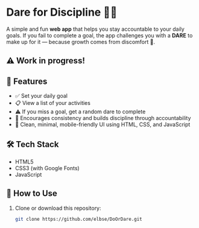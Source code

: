 # Dare for Discipline 🧠🔥

A simple and fun **web app** that helps you stay accountable to your daily goals. If you fail to complete a goal, the app challenges you with a **DARE** to make up for it — because growth comes from discomfort 💪.

## ⚠️ Work in progress!

## 🚀 Features

- ✅ Set your daily goal
- 📋 View a list of your activities
- ⚠️ If you miss a goal, get a random dare to complete
- 🔁 Encourages consistency and builds discipline through accountability
- 💅 Clean, minimal, mobile-friendly UI using HTML, CSS, and JavaScript

## 🛠️ Tech Stack

- HTML5
- CSS3 (with Google Fonts)
- JavaScript

## 📂 How to Use

1. Clone or download this repository:
   ```bash
   git clone https://github.com/elbse/DoOrDare.git
